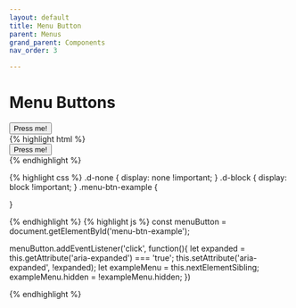 ```yaml
---
layout: default
title: Menu Button
parent: Menus
grand_parent: Components
nav_order: 3

---
```


# Menu Buttons

<div class="code-example">
	<button id="menu-btn-example"  aria-expanded="false">
		Press me!
		<ul class="menu-btn-example-ul" hidden>
			<li>
				<a>Option 1</a>
			</li>
			<li>
				<a>Option 2</a>
			</li>
			<li>
				<a>Option 3</a>
			</li>
		</ul>
	</button>
</div>
{% highlight html %}
<div class="code-example">
	<button id="menu-btn-example"  aria-expanded="false">
		Press me!
		<ul class="menu-btn-example-ul" hidden>
			<li>
				<a>Option 1</a>
			</li>
			<li>
				<a>Option 2</a>
			</li>
			<li>
				<a>Option 3</a>
			</li>
		</ul>
	</button>
</div>
{% endhighlight %}

{% highlight css %}
.d-none {
  display: none !important;
}
.d-block {
  display: block !important;
}
.menu-btn-example {
	
}

{% endhighlight %}
{% highlight js %}
const menuButton = document.getElementById('menu-btn-example');

menuButton.addEventListener('click', function(){
	let expanded = this.getAttribute('aria-expanded') === 'true';
	this.setAttribute('aria-expanded', !expanded);
	let exampleMenu = this.nextElementSibling;
	exampleMenu.hidden = !exampleMenu.hidden;
})

{% endhighlight %}